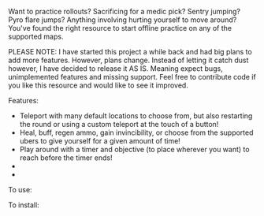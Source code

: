 Want to practice rollouts? Sacrificing for a medic pick? Sentry jumping? Pyro flare jumps? Anything involving hurting yourself to move around? 
You've found the right resource to start offline practice on any of the supported maps.

PLEASE NOTE:  I have started this project a while back and had big plans to add more features. However, plans change. Instead of letting it catch dust however, I have decided to release it AS IS. Meaning expect bugs, unimplemented features and missing support. Feel free to contribute code if you like this resource and would like to see it improved.

Features:
- Teleport with many default locations to choose from, but also restarting the round or using a custom teleport at the touch of a button!
- Heal, buff, regen ammo, gain invincibility, or choose from the supported ubers to give yourself for a given amount of time!
- Play around with a timer and objective (to place wherever you want) to reach before the timer ends!
-
-

To use:



To install:




